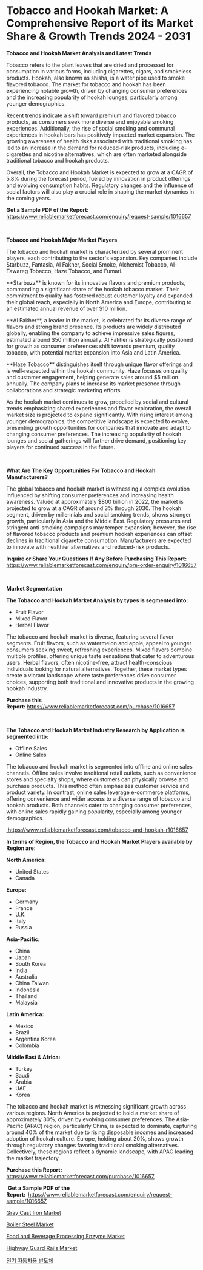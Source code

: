<p><h1>Tobacco and Hookah Market: A Comprehensive Report of its Market Share & Growth Trends 2024 - 2031</h1></p><p><strong>Tobacco and Hookah Market Analysis and Latest Trends</strong></p>
<p><p>Tobacco refers to the plant leaves that are dried and processed for consumption in various forms, including cigarettes, cigars, and smokeless products. Hookah, also known as shisha, is a water pipe used to smoke flavored tobacco. The market for tobacco and hookah has been experiencing notable growth, driven by changing consumer preferences and the increasing popularity of hookah lounges, particularly among younger demographics.</p><p>Recent trends indicate a shift toward premium and flavored tobacco products, as consumers seek more diverse and enjoyable smoking experiences. Additionally, the rise of social smoking and communal experiences in hookah bars has positively impacted market expansion. The growing awareness of health risks associated with traditional smoking has led to an increase in the demand for reduced-risk products, including e-cigarettes and nicotine alternatives, which are often marketed alongside traditional tobacco and hookah products.</p><p>Overall, the Tobacco and Hookah Market is expected to grow at a CAGR of 5.8% during the forecast period, fueled by innovation in product offerings and evolving consumption habits. Regulatory changes and the influence of social factors will also play a crucial role in shaping the market dynamics in the coming years.</p></p>
<p><strong>Get a Sample PDF of the Report:&nbsp;</strong> <a href="https://www.reliablemarketforecast.com/enquiry/request-sample/1016657">https://www.reliablemarketforecast.com/enquiry/request-sample/1016657</a></p>
<p>&nbsp;</p>
<p><strong>Tobacco and Hookah Major Market Players</strong></p>
<p><p>The tobacco and hookah market is characterized by several prominent players, each contributing to the sector's expansion. Key companies include Starbuzz, Fantasia, Al Fakher, Social Smoke, Alchemist Tobacco, Al-Tawareg Tobacco, Haze Tobacco, and Fumari. </p><p>**Starbuzz** is known for its innovative flavors and premium products, commanding a significant share of the hookah tobacco market. Their commitment to quality has fostered robust customer loyalty and expanded their global reach, especially in North America and Europe, contributing to an estimated annual revenue of over $10 million.</p><p>**Al Fakher**, a leader in the market, is celebrated for its diverse range of flavors and strong brand presence. Its products are widely distributed globally, enabling the company to achieve impressive sales figures, estimated around $50 million annually. Al Fakher is strategically positioned for growth as consumer preferences shift towards premium, quality tobacco, with potential market expansion into Asia and Latin America.</p><p>**Haze Tobacco** distinguishes itself through unique flavor offerings and is well-respected within the hookah community. Haze focuses on quality and customer engagement, helping generate sales around $5 million annually. The company plans to increase its market presence through collaborations and strategic marketing efforts.</p><p>As the hookah market continues to grow, propelled by social and cultural trends emphasizing shared experiences and flavor exploration, the overall market size is projected to expand significantly. With rising interest among younger demographics, the competitive landscape is expected to evolve, presenting growth opportunities for companies that innovate and adapt to changing consumer preferences. The increasing popularity of hookah lounges and social gatherings will further drive demand, positioning key players for continued success in the future.</p></p>
<p>&nbsp;</p>
<p><strong>What Are The Key Opportunities For Tobacco and Hookah Manufacturers?</strong></p>
<p><p>The global tobacco and hookah market is witnessing a complex evolution influenced by shifting consumer preferences and increasing health awareness. Valued at approximately $800 billion in 2022, the market is projected to grow at a CAGR of around 3% through 2030. The hookah segment, driven by millennials and social smoking trends, shows stronger growth, particularly in Asia and the Middle East. Regulatory pressures and stringent anti-smoking campaigns may temper expansion; however, the rise of flavored tobacco products and premium hookah experiences can offset declines in traditional cigarette consumption. Manufacturers are expected to innovate with healthier alternatives and reduced-risk products.</p></p>
<p><strong>Inquire or Share Your Questions If Any Before Purchasing This Report:</strong> <a href="https://www.reliablemarketforecast.com/enquiry/pre-order-enquiry/1016657">https://www.reliablemarketforecast.com/enquiry/pre-order-enquiry/1016657</a></p>
<p>&nbsp;</p>
<p><strong>Market Segmentation</strong></p>
<p><strong>The Tobacco and Hookah Market Analysis by types is segmented into:</strong></p>
<p><ul><li>Fruit Flavor</li><li>Mixed Flavor</li><li>Herbal Flavor</li></ul></p>
<p><p>The tobacco and hookah market is diverse, featuring several flavor segments. Fruit flavors, such as watermelon and apple, appeal to younger consumers seeking sweet, refreshing experiences. Mixed flavors combine multiple profiles, offering unique taste sensations that cater to adventurous users. Herbal flavors, often nicotine-free, attract health-conscious individuals looking for natural alternatives. Together, these market types create a vibrant landscape where taste preferences drive consumer choices, supporting both traditional and innovative products in the growing hookah industry.</p></p>
<p><strong>Purchase this Report:&nbsp;</strong><a href="https://www.reliablemarketforecast.com/purchase/1016657">https://www.reliablemarketforecast.com/purchase/1016657</a></p>
<p>&nbsp;</p>
<p><strong>The Tobacco and Hookah Market Industry Research by Application is segmented into:</strong></p>
<p><ul><li>Offline Sales</li><li>Online Sales</li></ul></p>
<p><p>The tobacco and hookah market is segmented into offline and online sales channels. Offline sales involve traditional retail outlets, such as convenience stores and specialty shops, where customers can physically browse and purchase products. This method often emphasizes customer service and product variety. In contrast, online sales leverage e-commerce platforms, offering convenience and wider access to a diverse range of tobacco and hookah products. Both channels cater to changing consumer preferences, with online sales rapidly gaining popularity, especially among younger demographics.</p></p>
<p><a href="https://www.reliablemarketforecast.com/tobacco-and-hookah-r1016657">&nbsp;https://www.reliablemarketforecast.com/tobacco-and-hookah-r1016657</a></p>
<p><strong>In terms of Region, the Tobacco and Hookah Market Players available by Region are:</strong></p>
<p>
    <p> <strong> North America: </strong>
        <ul>
            <li>United States</li>
            <li>Canada</li>
        </ul>
        </p> 
    <p> <strong> Europe: </strong>
        <ul>
            <li>Germany</li>
            <li>France</li>
            <li>U.K.</li>
            <li>Italy</li>
            <li>Russia</li>
        </ul>
        </p> 
    <p> <strong> Asia-Pacific: </strong>
        <ul>
            <li>China</li>
            <li>Japan</li>
            <li>South Korea</li>
            <li>India</li>
            <li>Australia</li>
            <li>China Taiwan</li>
            <li>Indonesia</li>
            <li>Thailand</li>
            <li>Malaysia</li>
        </ul>
        </p> 
    <p> <strong> Latin America: </strong>
        <ul>
            <li>Mexico</li>
            <li>Brazil</li>
            <li>Argentina Korea</li>
            <li>Colombia</li>
        </ul>
        </p> 
    <p> <strong> Middle East & Africa: </strong>
        <ul>
            <li>Turkey</li>
            <li>Saudi</li>
            <li>Arabia</li>
            <li>UAE</li>
            <li>Korea</li>
        </ul>
    </p>
    </p>
<p><p>The tobacco and hookah market is witnessing significant growth across various regions. North America is projected to hold a market share of approximately 30%, driven by evolving consumer preferences. The Asia-Pacific (APAC) region, particularly China, is expected to dominate, capturing around 40% of the market due to rising disposable incomes and increased adoption of hookah culture. Europe, holding about 20%, shows growth through regulatory changes favoring traditional smoking alternatives. Collectively, these regions reflect a dynamic landscape, with APAC leading the market trajectory.</p></p>
<p><strong>Purchase this Report: </strong><a href="https://www.reliablemarketforecast.com/purchase/1016657">https://www.reliablemarketforecast.com/purchase/1016657</a></p>
<p>&nbsp;<strong>Get a Sample PDF of the Report:&nbsp;&nbsp;</strong><a href="https://www.reliablemarketforecast.com/enquiry/request-sample/1016657">https://www.reliablemarketforecast.com/enquiry/request-sample/1016657</a></p>
<p><strong></strong></p>
<p><p><a href="https://issuu.com/reportprime-2/docs/gray-cast-iron-market-size-2030.ppt_95f9c67c6efb44">Gray Cast Iron Market</a></p><p><a href="https://issuu.com/reportprime-2/docs/boiler-steel-market-size-2030.pptx_1023e5a5908742">Boiler Steel Market</a></p><p><a href="https://github.com/mabutironaldo/Market-Research-Report-List-6/blob/main/food-and-beverage-processing-enzyme-market.md">Food and Beverage Processing Enzyme Market</a></p><p><a href="https://medium.com/@janetvalentinh15/this-report-aims-to-provide-a-comprehensive-presentation-of-the-global-market-for-highway-guard-80cd143a2374">Highway Guard Rails Market</a></p><p><a href="https://medium.com/@reyeskohler20231/semiconductors-for-electric-vehicle-market-%EC%9D%98-%EA%B8%80%EB%A1%9C%EB%B2%8C-%EC%8B%9C%EC%9E%A5-%EA%B0%9C%EC%9A%94%EB%8A%94-%EC%A0%84-%EC%84%B8%EA%B3%84-%EB%B0%8F-%EC%A3%BC%EC%9A%94-%EC%8B%9C%EC%9E%A5%EC%9D%98-%EC%82%B0%EC%97%85%EC%97%90-%EC%98%81%ED%96%A5%EC%9D%84-%EB%AF%B8%EC%B9%98%EB%8A%94-%EC%A3%BC%EC%9A%94-%ED%8A%B8%EB%A0%8C%EB%93%9C%EC%97%90-%EB%8C%80%ED%95%9C-%EB%8F%85%ED%8A%B9%ED%95%9C-76216a7accaa">전기 자동차용 반도체</a></p></p>